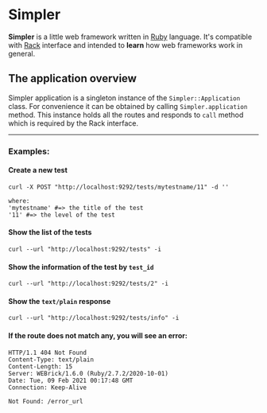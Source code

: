 # Simpler

**Simpler** is a little web framework written in [Ruby](https://www.ruby-lang.org) language. It's compatible with [Rack](https://rack.github.io) interface and intended to **learn** how web frameworks work in general.

## The application overview

Simpler application is a singleton instance of the `Simpler::Application` class. For convenience it can be obtained by calling `Simpler.application` method. This instance holds all the routes and responds to `call` method which is required by the Rack interface.


__________________________

### Examples:

#### Create a new test
```bigquery
curl -X POST "http://localhost:9292/tests/mytestname/11" -d ''

where:
'mytestname' #=> the title of the test
'11' #=> the level of the test
```

#### Show the list of the tests
```bigquery
curl --url "http://localhost:9292/tests" -i
```

#### Show the information of the test by `test_id`
```bigquery
curl --url "http://localhost:9292/tests/2" -i
```

#### Show the `text/plain` response
```bigquery
curl --url "http://localhost:9292/tests/info" -i
```

#### If the route does not match any, you will see an error:
```bigquery
HTTP/1.1 404 Not Found
Content-Type: text/plain
Content-Length: 15
Server: WEBrick/1.6.0 (Ruby/2.7.2/2020-10-01)
Date: Tue, 09 Feb 2021 00:17:48 GMT
Connection: Keep-Alive

Not Found: /error_url
```